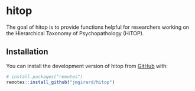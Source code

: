 
<!-- README.md is generated from README.Rmd. Please edit that file -->

# hitop

<!-- badges: start -->

<!-- badges: end -->

The goal of hitop is to provide functions helpful for researchers
working on the Hierarchical Taxonomy of Psychopathology (HiTOP).

## Installation

You can install the development version of hitop from
[GitHub](https://github.com/) with:

``` r
# install.packages("remotes")
remotes::install_github("jmgirard/hitop")
```
